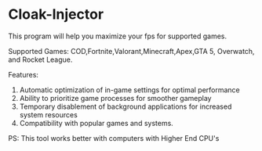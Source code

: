# Cloak-Injector

This program will help you maximize your fps for supported games.

Supported Games: COD,Fortnite,Valorant,Minecraft,Apex,GTA 5, Overwatch, and Rocket League.

Features:
1. Automatic optimization of in-game settings for optimal performance
2. Ability to prioritize game processes for smoother gameplay
3. Temporary disablement of background applications for increased system resources
4. Compatibility with popular games and systems.

PS: This tool works better with computers with Higher End CPU's
